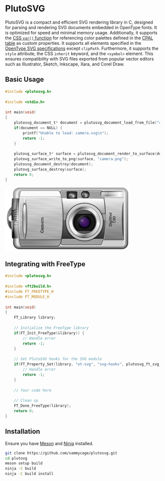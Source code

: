 # PlutoSVG

PlutoSVG is a compact and efficient SVG rendering library in C, designed for parsing and rendering SVG documents embedded in OpenType fonts. It is optimized for speed and minimal memory usage. Additionally, it supports the [CSS `var()` function](https://www.w3.org/TR/css-variables/#using-variables) for referencing color palettes defined in the [CPAL table](https://learn.microsoft.com/en-us/typography/opentype/spec/cpal) as custom properties. It supports all elements specified in the [OpenType SVG specifications](https://learn.microsoft.com/en-us/typography/opentype/spec/svg) except `clipPath`. Furthermore, it supports the `style` attribute, the CSS `inherit` keyword, and the `<symbol>` element. This ensures compatibility with SVG files exported from popular vector editors such as Illustrator, Sketch, Inkscape, Xara, and Corel Draw.

## Basic Usage
```c
#include <plutosvg.h>

#include <stdio.h>

int main(void)
{
    plutosvg_document_t* document = plutosvg_document_load_from_file("camera.svg", -1, -1);
    if(document == NULL) {
        printf("Unable to load: camera.svg\n");
        return -1;
    }

    plutovg_surface_t* surface = plutosvg_document_render_to_surface(document, NULL, -1, -1, NULL, NULL, NULL);
    plutovg_surface_write_to_png(surface, "camera.png");
    plutosvg_document_destroy(document);
    plutovg_surface_destroy(surface);
    return 0;
}
```

![camera.png](camera.png)

## Integrating with FreeType

```c
#include <plutosvg.h>

#include <ft2build.h>
#include FT_FREETYPE_H
#include FT_MODULE_H

int main(void)
{
    FT_Library library;

    // Initialize the FreeType library
    if(FT_Init_FreeType(&library)) {
        // Handle error
        return -1;
    }

    // Set PlutoSVG hooks for the SVG module
    if(FT_Property_Set(library, "ot-svg", "svg-hooks", plutosvg_ft_svg_hooks())) {
        // Handle error
        return -1;
    }

    // Your code here

    // Clean up
    FT_Done_FreeType(library);
    return 0;
}
```

## Installation

Ensure you have [Meson](http://mesonbuild.com) and [Ninja](http://ninja-build.org) installed.

```bash
git clone https://github.com/sammycage/plutosvg.git
cd plutovg
meson setup build
ninja -C build
ninja -C build install
```
